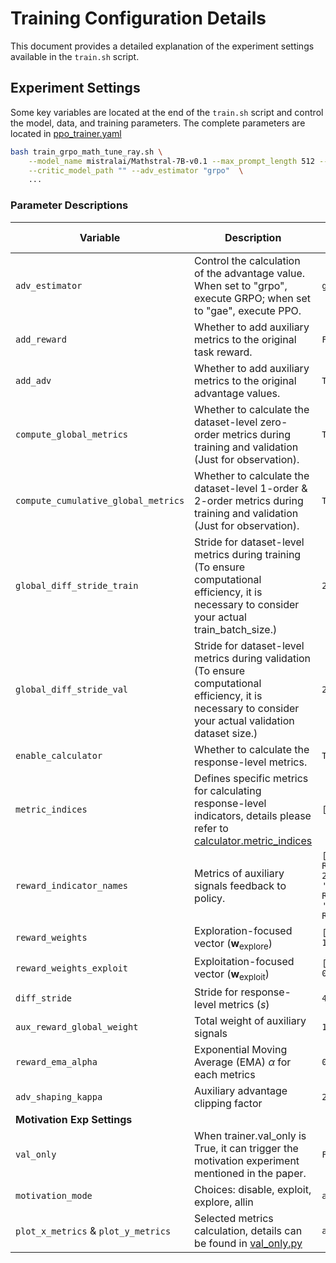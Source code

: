 # Training Configuration Details

This document provides a detailed explanation of the experiment settings available in the `train.sh` script.

## Experiment Settings

Some key variables are located at the end of the `train.sh` script and control the model, data, and training parameters. The complete parameters are located in [ppo_trainer.yaml](/verl/trainer/config/ppo_trainer.yaml)

```sh
bash train_grpo_math_tune_ray.sh \
    --model_name mistralai/Mathstral-7B-v0.1 --max_prompt_length 512 --max_response_length 1536 \
    --critic_model_path "" --adv_estimator "grpo"  \
    ...
```

### Parameter Descriptions

| Variable        | Description                                                                                             | Default Value                       |
|-----------------|---------------------------------------------------------------------------------------------------------|--------------------------------------|
| `adv_estimator` | Control the calculation of the advantage value. When set to "grpo", execute GRPO; when set to "gae", execute PPO. | `grpo`      |
| `add_reward`    | Whether to add auxiliary metrics to the original task reward.                                           | `False`      |
| `add_adv`       | Whether to add auxiliary metrics to the original advantage values.                                      | `True`               |
| `compute_global_metrics` | Whether to calculate the dataset-level zero-order metrics during training and validation (Just for observation).                   | `True`                               |
| `compute_cumulative_global_metrics`| Whether to calculate the dataset-level 1-order & 2-order metrics during training and validation (Just for observation).  | `True`                                  |
| `global_diff_stride_train` | Stride for dataset-level metrics during training (To ensure computational efficiency, it is necessary to consider your actual train_batch_size.)   | `20`   |
| `global_diff_stride_val`   | Stride for dataset-level metrics during validation (To ensure computational efficiency, it is necessary to consider your actual validation dataset size.) | `20`       |
| `enable_calculator`       | Whether to calculate the response-level metrics.                                                      | `True`               |
| `metric_indices`       | Defines specific metrics for calculating response-level indicators, details please refer to [calculator.metric_indices](verl/trainer/config/ppo_trainer.yaml)      | `[1,2]`   |
| `reward_indicator_names`    | Metrics of auxiliary signals feedback to policy.  | `['Effective Rank diff 2', 'Effective Rank diff', 'Effective Rank']` |
| `reward_weights`       | Exploration-focused vector ($\mathbf{w}_{\mathrm{explore}}$)      | `[0.0, 0.0, 1.0]`   |
| `reward_weights_exploit`       | Exploitation-focused vector ($\mathbf{w}_{\mathrm{exploit}}$)     | `[0.0, 1.0, 0.0]`   |
| `diff_stride`       | Stride for response-level metrics ($s$)      | `40`   |
| `aux_reward_global_weight`       | Total weight of auxiliary signals  | `1`   |
| `reward_ema_alpha`       | Exponential Moving Average (EMA) $\alpha$ for each metrics  | `0.3`   |
| `adv_shaping_kappa`       | Auxiliary advantage clipping factor  | `2`   |
| **Motivation Exp Settings** | | |
| `val_only`       | When trainer.val_only is True, it can trigger the motivation experiment mentioned in the paper. | `False`   |
| `motivation_mode`| Choices: disable, exploit, explore, allin | `allin`   |
| `plot_x_metrics` & `plot_y_metrics` | Selected metrics calculation, details can be found in [val_only.py](verl/trainer/ppo/val_only.py) | `allin`   |
